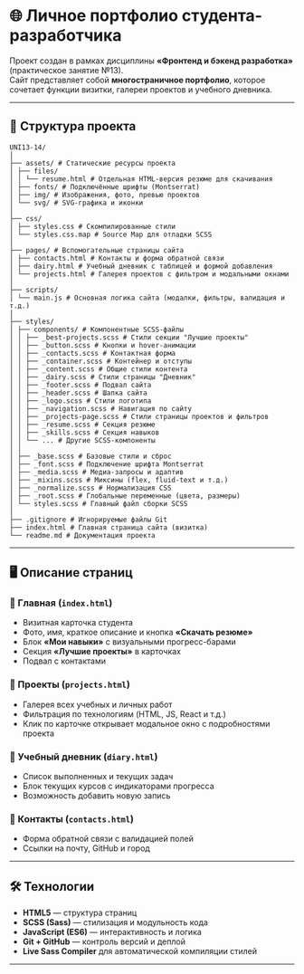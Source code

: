 # 🌐 Личное портфолио студента-разработчика

Проект создан в рамках дисциплины **«Фронтенд и бэкенд разработка»** (практическое занятие №13).  
Сайт представляет собой **многостраничное портфолио**, которое сочетает функции визитки, галереи проектов и учебного дневника.

---

## 📁 Структура проекта
```
UNI13-14/
│
├── assets/ # Статические ресурсы проекта
│ ├── files/
│ │ └── resume.html # Отдельная HTML-версия резюме для скачивания
│ ├── fonts/ # Подключённые шрифты (Montserrat)
│ ├── img/ # Изображения, фото, превью проектов
│ └── svg/ # SVG-графика и иконки
│
├── css/
│ ├── styles.css # Скомпилированные стили
│ └── styles.css.map # Source Map для отладки SCSS
│
├── pages/ # Вспомогательные страницы сайта
│ ├── contacts.html # Контакты и форма обратной связи
│ ├── dairy.html # Учебный дневник с таблицей и формой добавления
│ └── projects.html # Галерея проектов с фильтром и модальными окнами
│
├── scripts/
│ └── main.js # Основная логика сайта (модалки, фильтры, валидация и т.д.)
│
├── styles/
│ ├── components/ # Компонентные SCSS-файлы
│ │ ├── _best-projects.scss # Стили секции "Лучшие проекты"
│ │ ├── _button.scss # Кнопки и hover-анимации
│ │ ├── _contacts.scss # Контактная форма
│ │ ├── _container.scss # Контейнер и отступы
│ │ ├── _content.scss # Общие стили контента
│ │ ├── _dairy.scss # Стили страницы "Дневник"
│ │ ├── _footer.scss # Подвал сайта
│ │ ├── _header.scss # Шапка сайта
│ │ ├── _logo.scss # Стили логотипа
│ │ ├── _navigation.scss # Навигация по сайту
│ │ ├── _projects-page.scss # Стили страницы проектов и фильтров
│ │ ├── _resume.scss # Секция резюме
│ │ ├── _skills.scss # Секция навыков
│ │ └── ... # Другие SCSS-компоненты
│ │
│ ├── _base.scss # Базовые стили и сброс
│ ├── _font.scss # Подключение шрифта Montserrat
│ ├── _media.scss # Медиа-запросы и адаптив
│ ├── _mixins.scss # Миксины (flex, fluid-text и т.д.)
│ ├── _normalize.scss # Нормализация CSS
│ ├── _root.scss # Глобальные переменные (цвета, размеры)
│ └── styles.scss # Главный файл сборки SCSS
│
├── .gitignore # Игнорируемые файлы Git
├── index.html # Главная страница сайта (визитка)
└── readme.md # Документация проекта
```

---

## 🖥️ Описание страниц

### 🔹 Главная (`index.html`)
- Визитная карточка студента  
- Фото, имя, краткое описание и кнопка **«Скачать резюме»**  
- Блок **«Мои навыки»** с визуальными прогресс-барами  
- Секция **«Лучшие проекты»** в карточках  
- Подвал с контактами  

### 🔹 Проекты (`projects.html`)
- Галерея всех учебных и личных работ  
- Фильтрация по технологиям (HTML, JS, React и т.д.)  
- Клик по карточке открывает модальное окно с подробностями проекта  

### 🔹 Учебный дневник (`diary.html`)
- Список выполненных и текущих задач  
- Блок текущих курсов с индикаторами прогресса  
- Возможность добавить новую запись  

### 🔹 Контакты (`contacts.html`)
- Форма обратной связи с валидацией полей  
- Ссылки на почту, GitHub и город  

---

## 🛠️ Технологии

- **HTML5** — структура страниц  
- **SCSS (Sass)** — стилизация и модульность кода  
- **JavaScript (ES6)** — интерактивность и логика  
- **Git + GitHub** — контроль версий и деплой  
- **Live Sass Compiler** для автоматической компиляции стилей

---
